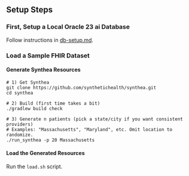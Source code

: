 ## Setup Steps
### First, Setup a Local Oracle 23 ai Database
Follow instructions in [db-setup.md](setup.md).

### Load a Sample FHIR Dataset
#### Generate Synthea Resources
```shell
# 1) Get Synthea
git clone https://github.com/synthetichealth/synthea.git
cd synthea

# 2) Build (first time takes a bit)
./gradlew build check

# 3) Generate n patients (pick a state/city if you want consistent providers)
# Examples: "Massachusetts", "Maryland", etc. Omit location to randomize.
./run_synthea -p 20 Massachusetts
```
#### Load the Generated Resources
Run the `load.sh` script.


